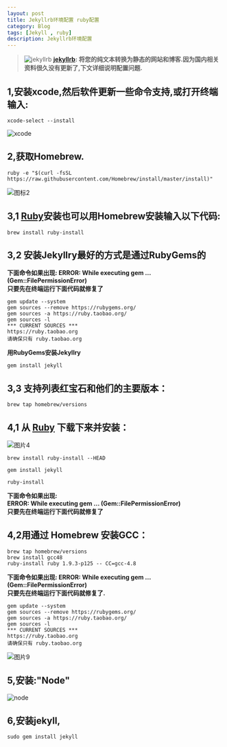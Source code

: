 ```yaml
---
layout: post
title: Jekyllrb环境配置 ruby配置
category: Blog
tags: [Jekyll , ruby]
description: Jekyllrb环境配置
---
```


> ![jekyllrb](http://7xi7a2.com1.z0.glb.clouddn.com/Pasted%20Graphic.tiff)
**[jekyllrb](http://jekyllrb.com/docs/installation/):
将您的纯文本转换为静态的网站和博客.因为国内相关资料很久没有更新了,下文详细说明配置问题.**
  

## 1,安装xcode,然后软件更新一些命令支持,或打开终端输入:
  
  
```  
xcode-select --install
```

![xcode](http://7xi7a2.com1.z0.glb.clouddn.com/%E2%80%9CJustin%E2%80%99%E6%88%AA%E5%9B%BE%E2%80%9D%202015-03-21%20%E4%B8%8A%E5%8D%882.12.26-1.jpg)

## 2,获取Homebrew.  

  
```
ruby -e "$(curl -fsSL https://raw.githubusercontent.com/Homebrew/install/master/install)"
```

![图标2](http://7xi7a2.com1.z0.glb.clouddn.com/%E2%80%9CJustin%E2%80%99%E6%88%AA%E5%9B%BE%E2%80%9D%202015-03-21%20%E4%B8%8A%E5%8D%882.19.43-1.jpg)  

## 3,1 [Ruby](https://www.ruby-lang.org/zh_cn/)安装也可以用Homebrew安装输入以下代码:
  
```
brew install ruby-install
```

## 3,2 安装Jekyllry最好的方式是通过RubyGems的  
  

**下面命令如果出现:
ERROR: While executing gem ... (Gem::FilePermissionError)  
只要先在终端运行下面代码就修复了**


```  
gem update --system
gem sources --remove https://rubygems.org/
gem sources -a https://ruby.taobao.org/
gem sources -l
*** CURRENT SOURCES ***
https://ruby.taobao.org
请确保只有 ruby.taobao.org  
```    
**用RubyGems安装Jekyllry**  
  

```  
gem install jekyll  
```   
  
## 3,3 支持列表红宝石和他们的主要版本：  
  
```
brew tap homebrew/versions 
```    


## 4,1 从 [Ruby](https://github.com/postmodern/ruby-install#readme) 下载下来并安装：
![图片4](http://7xi7a2.com1.z0.glb.clouddn.com/%E2%80%9CJustin%E2%80%99%E6%88%AA%E5%9B%BE%E2%80%9D%202015-03-21%20%E4%B8%8A%E5%8D%882.22.39-1.jpg)    

```
brew install ruby-install --HEAD
```

```
gem install jekyll
```  
  
```
ruby-install
```

**下面命令如果出现:  
ERROR: While executing gem ... 
(Gem::FilePermissionError)  
只要先在终端运行下面代码就修复了**
  
## 4,2用通过 **Homebrew** 安装GCC：
  

```
brew tap homebrew/versions
brew install gcc48
ruby-install ruby 1.9.3-p125 -- CC=gcc-4.8
```
  
**下面命令如果出现:
ERROR: While executing gem ... (Gem::FilePermissionError)  
只要先在终端运行下面代码就修复了.**

```  
gem update --system
gem sources --remove https://rubygems.org/
gem sources -a https://ruby.taobao.org/
gem sources -l
*** CURRENT SOURCES ***
https://ruby.taobao.org
请确保只有 ruby.taobao.org  
```  
![图片9](http://7xi7a2.com1.z0.glb.clouddn.com/%E2%80%9CJustin%E2%80%99%E6%88%AA%E5%9B%BE%E2%80%9D%202015-03-21%20%E4%B8%8A%E5%8D%882.47.02-1.jpg)  

## 5,安装:"Node"  



![node](http://7xi7a2.com1.z0.glb.clouddn.com/%E2%80%9CJustin%E2%80%99%E6%88%AA%E5%9B%BE%E2%80%9D%202015-03-21%20%E4%B8%8A%E5%8D%882.48.01-1.jpg)    

## 6,安装jekyll,

```
sudo gem install jekyll
```
